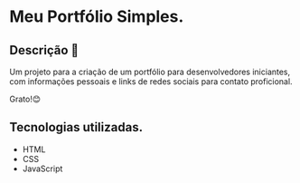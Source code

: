 # Meu Portfólio Simples.

## Descrição 📝
Um projeto para a criação de um portfólio para desenvolvedores iniciantes, com informações pessoais e links de redes sociais para contato proficional.

Grato!😊

## Tecnologias utilizadas. 
- HTML
- CSS
- JavaScript